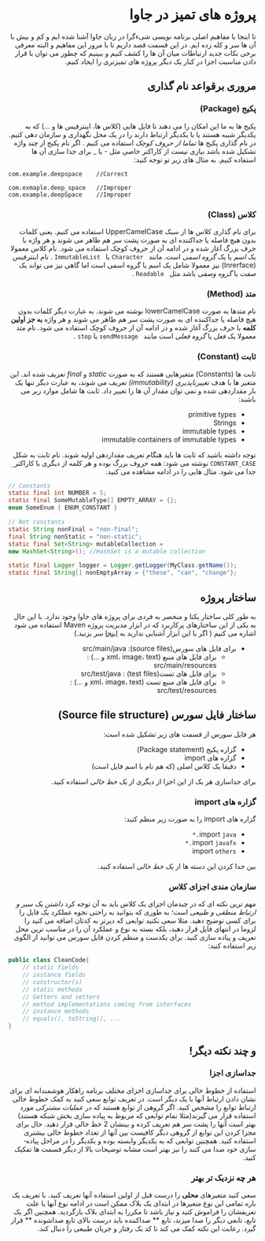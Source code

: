 <div dir="rtl">

# پروژه های تمیز در جاوا

تا اینجا با مفاهیم اصلی برنامه نویسی شیءگرا در زبان جاوا آشنا شده ایم و کم و بیش با آن ها سر و کله زده ایم. در این قسمت قصد داریم تا با مرور این مفاهیم و البته معرفی برخی نکات جدید ارتباطات میان آن ها را کشف کنیم و ببینیم که چطور می توان با قرار دادن مناسبت اجزا در کنار یک دیگر پروژه های تمیزتری را ایجاد کنیم.

## مروری برقواعد نام گذاری
### پکیج (Package)

پکیج ها به ما این امکان را می دهند تا فایل هایی (کلاس ها، اینترفیس ها و ...) که به یکدیگر شبیه هستند یا با یکدیگر ارتباط دارند را در یک محل نگهداری و سازمان دهی کنیم.
در نام گذاری پکیج ها *تماما  از حروف کوچک* استفاده می کنیم . اگر نام پکیج از چند واژه تشکیل شده باشد نیازی نیست از کاراکتر خاصی مثل - یا _ برای جدا سازی آن ها استفاده کنیم. به مثال های زیر تو توجه کنید:

<div dir="ltr">

```
com.example.deepspace    //Correct

com.exmaple.deep_space   //Improper
com.example.deepSpace    //Improper
```

</div>


### کلاس (Class)
برای نام گذاری کلاس ها از سبک UpperCamelCase استفاده می کنیم. یعنی کلمات بدون هیچ فاصله یا جداکننده ای به صورت پشت سر هم ظاهر می شوند و هر واژه با حرف بزرگ آغاز شده و در ادامه آن از حروف کوچک استفاده می شود.
نام کلاس معمولا یک *اسم* یا یک *گروه اسمی* است. مانند ` Character`  یا ` ImmutableList` .
نام اینترفیس (Inrerface) نیز معمولا شامل یک اسم یا گروه اسمی است اما گاهی نیز می تواند یک *صفت* یا *گروه وصفی* باشد مثل ` Readable` .

### متد (Method)
نام متدها به صورت lowerCamelCase  نوشته می شوند. به عبارت دیگر کلمات بدون هیچ فاصله یا جداکننده ای به صورت پشت سر هم ظاهر می شوند و هر واژه **به جز اولین کلمه** با حرف بزرگ آغاز شده و در ادامه آن از حروف کوچک استفاده می شود.
نام متد معمولا یک *فعل* یا *گروه فعلی* است مانند ` sendMessage` یا `stop` .

### ثابت (Constant)
ثابت ها (Constants) متغیرهایی هستند که به صورت *static* و *final* تعریف شده اند. این متغیر ها با هدف *تغییرناپذیری (immutability)* تعریف می شوند، به عبارت دیگر تنها یک بار مقداردهی شده و نمی توان مقدار آن ها را تغییر داد. ثابت ها شامل موارد زیر می باشند:
+ primitive types
+ Strings
+ immutable types
+ immutable containers  of immutable types

توجه داشته باشید که ثابت ها باید هنگام تعریف مقداردهی اولیه شوند.
نام  ثابت به شکل `CONSTANT_CASE`  نوشته می شود: همه حروف بزرگ بوده و هر کلمه از دیگری با کاراکتر`_` جدا می شود. مثال هایی را در ادامه مشاهده می کنید.

<div dir="ltr">

```java
// Constants
static final int NUMBER = 5;
static final SomeMutableType[] EMPTY_ARRAY = {};
enum SomeEnum { ENUM_CONSTANT }

// Not constants
static String nonFinal = "non-final";
final String nonStatic = "non-static";
static final Set<String> mutableCollection = 
new HashSet<String>(); //HashSet is a mutable collection

static final Logger logger = Logger.getLogger(MyClass.getName());
static final String[] nonEmptyArray = {"these", "can", "change"};
```

</div>

## ساختار پروژه

به طور کلی ساختار یکتا و منحصر به فردی برای پروژه های جاوا وجود ندارد. با این حال به یکی از این ساختارهای پرکاربرد که در ابزار مدیریت پروژه Maven استفاده می شود اشاره می کنیم ( اگر با این ابزار آشنایی ندارید به [اینجا](https://maven.apache.org/what-is-maven.html) سر بزنید.)
+ برای فایل های سورس(source files): src/main/java
    + برای فایل های منبع (xml، image، text و ...) : src/main/resources
    + برای فایل های تست(test files) : src/test/java
    + برای فایل های منبع تست (xml، image، text و ...) : src/test/resources

## ساختار فایل سورس (Source file structure)

هر فایل سورس از قسمت های زیر تشکیل شده است:
+ گزاره پکیج (Package statement)
+ گزاره های import
+ دقیقا یک کلاس اصلی (که هم نام با اسم فایل است)

برای جداسازی هر یک از این اجزا از دیگری از *یک خط خالی* استفاده کنید.

### گزاره های import

گزاره های import را به صورت زیر منظم کنید:
+ import `java.*`
+ import  `javafx.*`
+ import  `others`

بین جدا کردن این دسته ها از *یک خط خالی* استفاده کنید.

### سازمان مندی اجزای کلاس

مهم ترین نکته ای که در چیدمان اجزای یک کلاس باید به آن توجه کرد *داشتن یک سیر و ارتباط منطقی و طبیعی* است؛ به طوری که بتوانید به راحتی نحوه عملکرد یک فایل را برای کسی توضیح دهید. 
مثلا سعی نکنید توابعی که دیرتر به کدتان اضافه می کنید را لزوما در انتهای فایل قرار دهید، بلکه بسته به نوع و عملکرد آن را در مناسب ترین محل تعریف و پیاده سازی کنید.  برای یکدست و منظم کردن  فایل سورس می توانید از الگوی زیر استفاده کنید:
<div dir="ltr">

```java
public class CleanCode{
    // static fields
    // instance fields
    // constructor(s)
    // static methods
    // Getters and setters
    // method implementations coming from interfaces
    // instance methods
    // equals(), toString(), ...
}
```

</div>

## و چند نکته دیگر!

### جداسازی اجزا

استفاده از خطوط خالی برای جداسازی اجزای مختلف برنامه راهکار هوشمندانه ­ای برای نشان دادن ارتباط آن­ها با یک دیگر است.
در تعریف توابع سعی کنید به کمک خطوط خالی ارتباط توابع را مشخص کنید. اگر گروهی از توابع هستند که در _عملیات مشترکی_ مورد
استفاده قرار می ­گیرند(مثلا تمام توابعی که مربوط به پیاده ­سازی بخش شبکه هستند) بهتر است آن­ها را پشت سر هم تعریف کرده و بینشان 2 خط خالی قرار دهید. حال برای مجزا کردن این توابع از گروهی دیگر کافیست بین آنها از تعداد خطوط خالی بیشتری استفاده کنید.
هم­چنین توابعی که به یکدیگر وابسته بوده و یکدیگر را در مراحل پیاده­ سازی خود صدا می­ کنند را نیز بهتر است مشابه توضیحات بالا از دیگر
قسمت ها تفکیک کنید.

### هر چه نزدیک تر بهتر

سعی کنید متغیر­های **محلی** را درست قبل از اولین استفاده آن­ها تعریف کنید. با تعریف یک باره تمامی این نوع متغیرها در ابتدای یک
بلاک ممکن است در ادامه نوع آن­ها یا علت تعریفشان را فراموش کنید و نیاز باشد تا مکررا به ابتدای بلاک بازگردید.
هم­­چنین اگر یک تابع، تابعی دیگر را صدا می­زند، تابع ** صداکننده باید درست بالای تابع صداشونده ** قرار گیرد.  رعایت این نکته کمک می­ کند تا کد یک رفتار و جریان طبیعی را دنبال کند.

</div>
